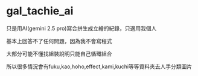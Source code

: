 # gal_tachie_ai
只是用AI(gemini 2.5 pro)寫合拼生成立繪的紀錄，只適用我個人

基本上回答不了任何問題，因為我不會寫程式

大部分可能不懂找組裝說明只能自己循環組合

所以很多情況會有fuku,kao,hoho,effect,kami,kuchi等等資料夾去人手分類圖片
